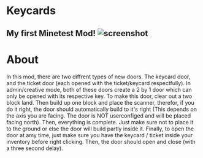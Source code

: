 # Keycards
My first Minetest Mod!
![screenshot](https://user-images.githubusercontent.com/67700001/224557957-53cfce22-6774-4427-9588-25bd1c66b011.png)
---
# About
In this mod, there are two diffrent types of new doors. The keycard door, and the ticket door (each opened with the ticket/keycard respectfully). In admin/creative mode, both of these doors create a 2 by 1 door which can only be opened with its respective key. To make this door, clear out a two block land. Then build up one block and place the scanner, therefor, if you do it right, the door should automatically build to it's right (This depends on the axis you are facing. The door is NOT userconfiged and will be placed facing north). Then, everything is complete. Just make sure not to place it to the ground or else the door will build partly inside it. Finally, to open the door at amy time, just make sure you have the keycard / ticket inside your inventory before right clicking. Then, the door should open and close (with a three second delay).
